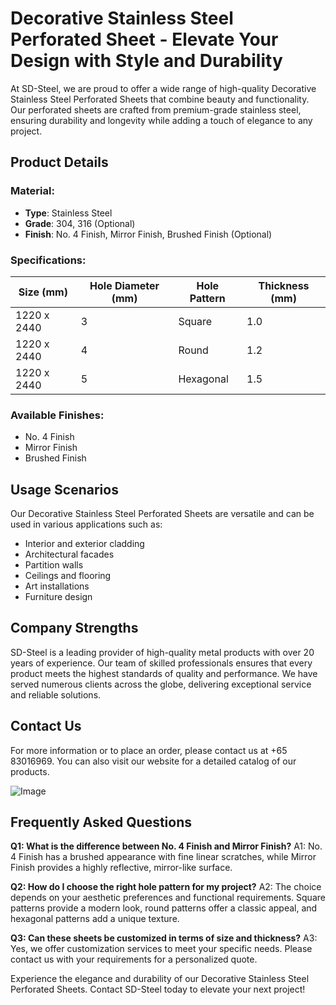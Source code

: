 # Decorative Stainless Steel Perforated Sheet - Elevate Your Design with Style and Durability

At SD-Steel, we are proud to offer a wide range of high-quality Decorative Stainless Steel Perforated Sheets that combine beauty and functionality. Our perforated sheets are crafted from premium-grade stainless steel, ensuring durability and longevity while adding a touch of elegance to any project.

## Product Details

### Material:
- **Type**: Stainless Steel
- **Grade**: 304, 316 (Optional)
- **Finish**: No. 4 Finish, Mirror Finish, Brushed Finish (Optional)

### Specifications:

| Size (mm) | Hole Diameter (mm) | Hole Pattern | Thickness (mm) |
|-----------|--------------------|--------------|----------------|
| 1220 x 2440 | 3 | Square | 1.0 |
| 1220 x 2440 | 4 | Round | 1.2 |
| 1220 x 2440 | 5 | Hexagonal | 1.5 |

### Available Finishes:
- No. 4 Finish
- Mirror Finish
- Brushed Finish

## Usage Scenarios

Our Decorative Stainless Steel Perforated Sheets are versatile and can be used in various applications such as:
- Interior and exterior cladding
- Architectural facades
- Partition walls
- Ceilings and flooring
- Art installations
- Furniture design

## Company Strengths

SD-Steel is a leading provider of high-quality metal products with over 20 years of experience. Our team of skilled professionals ensures that every product meets the highest standards of quality and performance. We have served numerous clients across the globe, delivering exceptional service and reliable solutions.

## Contact Us

For more information or to place an order, please contact us at +65 83016969. You can also visit our website for a detailed catalog of our products.

![Image](https://github.com/user-attachments/assets/2567258e-e124-4816-932d-1809bd27ef0b)

## Frequently Asked Questions

**Q1: What is the difference between No. 4 Finish and Mirror Finish?**
A1: No. 4 Finish has a brushed appearance with fine linear scratches, while Mirror Finish provides a highly reflective, mirror-like surface.

**Q2: How do I choose the right hole pattern for my project?**
A2: The choice depends on your aesthetic preferences and functional requirements. Square patterns provide a modern look, round patterns offer a classic appeal, and hexagonal patterns add a unique texture.

**Q3: Can these sheets be customized in terms of size and thickness?**
A3: Yes, we offer customization services to meet your specific needs. Please contact us with your requirements for a personalized quote.

Experience the elegance and durability of our Decorative Stainless Steel Perforated Sheets. Contact SD-Steel today to elevate your next project!